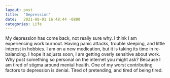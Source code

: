```yaml
---
layout: post
title:  "Depression"
date:   2021-08-01 16:48:44 -0800
categories: Life
---
```

My depression has come back, not really sure why. I think I am experiencing work burnout. Having panic attacks,
trouble sleeping, and little interest in hobbies. I am on a new medication, but it is taking its time in 
re-balancing. I hope it adjusts soon, I am getting overly sensitive about work. Why post something so personal
on the internet you might ask? Because I am tired of stigma around mental health. One of my worst contributing
factors to depression is denial. Tired of pretending, and tired of being tired. 

 


